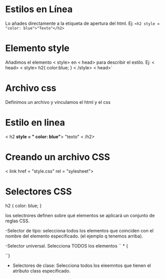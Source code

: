 # Estilos en Línea
Lo añades directamente a la etiqueta de apertura del html.
Ej: `<h2 style = "color: blue">"Texto"</h2> `

# Elemento style
Añadimos el elemento < style> en < head> para describir el estilo.
Ej: < head>
	< style>
		h2{
			color:blue;
		}
	< /style>
< head>`


# Archivo css

Definimos un archivo y vinculamos el html y el css

# Estilo en linea
< h2 **style = " color: blue"**> "texto" < /h2>

# Creando un archivo CSS
< link href = "style.css" rel = "sylesheet">

# Selectores CSS

h2 {
	color: blue;
}

los selectrores definen sobre qué elementos se aplicará un conjunto de reglas CSS.

-Selector de tipo: selecciona todos los elementos que coinciden con el nombre del elemento especificado. (el ejemplo q tenemos arriba).

-Selector universal. Selecciona TODOS los elementos
`` *  {

``}

- Selectores de clase: Selecciona todos los eleemntos que tienen el atributo class especificado.